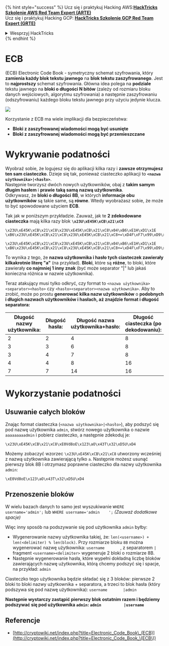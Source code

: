 {% hint style="success" %}
Ucz się i praktykuj Hacking AWS:<img src="/.gitbook/assets/arte.png" alt="" data-size="line">[**HackTricks Szkolenie AWS Red Team Expert (ARTE)**](https://training.hacktricks.xyz/courses/arte)<img src="/.gitbook/assets/arte.png" alt="" data-size="line">\
Ucz się i praktykuj Hacking GCP: <img src="/.gitbook/assets/grte.png" alt="" data-size="line">[**HackTricks Szkolenie GCP Red Team Expert (GRTE)**<img src="/.gitbook/assets/grte.png" alt="" data-size="line">](https://training.hacktricks.xyz/courses/grte)

<details>

<summary>Wesprzyj HackTricks</summary>

* Sprawdź [**plany subskrypcyjne**](https://github.com/sponsors/carlospolop)!
* **Dołącz do** 💬 [**grupy Discord**](https://discord.gg/hRep4RUj7f) lub [**grupy telegramowej**](https://t.me/peass) lub **śledź** nas na **Twitterze** 🐦 [**@hacktricks\_live**](https://twitter.com/hacktricks\_live)**.**
* **Dziel się trikami hakerskimi, przesyłając PR-y do** [**HackTricks**](https://github.com/carlospolop/hacktricks) oraz [**HackTricks Cloud**](https://github.com/carlospolop/hacktricks-cloud) na githubie.

</details>
{% endhint %}


# ECB

(ECB) Electronic Code Book - symetryczny schemat szyfrowania, który **zamienia każdy blok tekstu jawnego** na **blok tekstu zaszyfrowanego**. Jest to **najprostszy** schemat szyfrowania. Główna idea polega na **podziale** tekstu jawnego na **bloki o długości N bitów** (zależy od rozmiaru bloku danych wejściowych, algorytmu szyfrowania) a następnie zaszyfrowaniu (odszyfrowaniu) każdego bloku tekstu jawnego przy użyciu jedynie klucza.

![](https://upload.wikimedia.org/wikipedia/commons/thumb/e/e6/ECB_decryption.svg/601px-ECB_decryption.svg.png)

Korzystanie z ECB ma wiele implikacji dla bezpieczeństwa:

* **Bloki z zaszyfrowanej wiadomości mogą być usunięte**
* **Bloki z zaszyfrowanej wiadomości mogą być przemieszczane**

# Wykrywanie podatności

Wyobraź sobie, że logujesz się do aplikacji kilka razy i **zawsze otrzymujesz ten sam ciasteczko**. Dzieje się tak, ponieważ ciasteczko aplikacji to **`<nazwa użytkownika>|<hasło>`**.\
Następnie tworzysz dwóch nowych użytkowników, obaj z **takim samym długim hasłem** i **prawie** **taką samą** **nazwą użytkownika**.\
Odkrywasz, że **bloki o długości 8B**, w których **informacje obu użytkowników** są takie same, są **równe**. Wtedy wyobrażasz sobie, że może to być spowodowane użyciem **ECB**.

Tak jak w poniższym przykładzie. Zauważ, jak te **2 zdekodowane ciasteczka** mają kilka razy blok **`\x23U\xE45K\xCB\x21\xC8`**
```
\x23U\xE45K\xCB\x21\xC8\x23U\xE45K\xCB\x21\xC8\x04\xB6\xE1H\xD1\x1E \xB6\x23U\xE45K\xCB\x21\xC8\x23U\xE45K\xCB\x21\xC8+=\xD4F\xF7\x99\xD9\xA9

\x23U\xE45K\xCB\x21\xC8\x23U\xE45K\xCB\x21\xC8\x04\xB6\xE1H\xD1\x1E \xB6\x23U\xE45K\xCB\x21\xC8\x23U\xE45K\xCB\x21\xC8+=\xD4F\xF7\x99\xD9\xA9
```
To wynika z tego, że **nazwa użytkownika i hasło tych ciasteczek zawierały kilkakrotnie literę "a"** (na przykład). **Bloki**, które są **różne**, to bloki, które zawierały **co najmniej 1 inny znak** (być może separator "|" lub jakaś konieczna różnica w nazwie użytkownika).

Teraz atakujący musi tylko odkryć, czy format to `<nazwa użytkownika><separator><hasło>` czy `<hasło><separator><nazwa użytkownika>`. Aby to zrobić, może po prostu **generować kilka nazw użytkowników** o **podobnych i długich nazwach użytkowników i hasłach, aż znajdzie format i długość separatora:**

| Długość nazwy użytkownika: | Długość hasła: | Długość nazwa użytkownika+hasło: | Długość ciasteczka (po dekodowaniu): |
| -------------------------- | -------------- | ------------------------------- | ----------------------------------- |
| 2                          | 2              | 4                               | 8                                   |
| 3                          | 3              | 6                               | 8                                   |
| 3                          | 4              | 7                               | 8                                   |
| 4                          | 4              | 8                               | 16                                  |
| 7                          | 7              | 14                              | 16                                  |

# Wykorzystanie podatności

## Usuwanie całych bloków

Znając format ciasteczka (`<nazwa użytkownika>|<hasło>`), aby podszyć się pod nazwę użytkownika `admin`, stwórz nowego użytkownika o nazwie `aaaaaaaaadmin` i pobierz ciasteczko, a następnie zdekoduj je:
```
\x23U\xE45K\xCB\x21\xC8\xE0Vd8oE\x123\aO\x43T\x32\xD5U\xD4
```
Możemy zobaczyć wzorzec `\x23U\xE45K\xCB\x21\xC8` utworzony wcześniej z nazwą użytkownika zawierającą tylko `a`. Następnie możesz usunąć pierwszy blok 8B i otrzymasz poprawne ciasteczko dla nazwy użytkownika `admin`:
```
\xE0Vd8oE\x123\aO\x43T\x32\xD5U\xD4
```
## Przenoszenie bloków

W wielu bazach danych to samo jest wyszukiwanie `WHERE username='admin';` lub `WHERE username='admin    ';` _(Zauważ dodatkowe spacje)_

Więc inny sposób na podszywanie się pod użytkownika `admin` byłby:

* Wygenerowanie nazwy użytkownika takiej, że: `len(<username>) + len(<delimiter) % len(block)`. Przy rozmiarze bloku `8B` można wygenerować nazwę użytkownika: `username       `, z separatorem `|` fragment `<username><delimiter>` wygeneruje 2 bloki o rozmiarze 8B.
* Następnie wygenerowanie hasła, które wypełni dokładną liczbę bloków zawierających nazwę użytkownika, którą chcemy podszyć się i spacje, na przykład: `admin   `

Ciasteczko tego użytkownika będzie składać się z 3 bloków: pierwsze 2 bloki to bloki nazwy użytkownika + separatora, a trzeci to blok hasła (który podszywa się pod nazwę użytkownika): `username       |admin   `

**Następnie wystarczy zastąpić pierwszy blok ostatnim razem i będziemy podszywać się pod użytkownika `admin`: `admin          |username`**

## Referencje

* [http://cryptowiki.net/index.php?title=Electronic_Code_Book\_(ECB)](http://cryptowiki.net/index.php?title=Electronic_Code_Book_\(ECB\))
